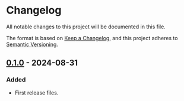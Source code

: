 # Changelog

All notable changes to this project will be documented in this file.

The format is based on [Keep a Changelog](https://keepachangelog.com/en/1.1.0/),
and this project adheres to [Semantic Versioning](https://semver.org/spec/v2.0.0.html).

## [0.1.0](https://github.com/TomasBagdanavicius/oceanbed.php/releases/tag/v0.1.0) - 2024-08-31

### Added

- First release files.